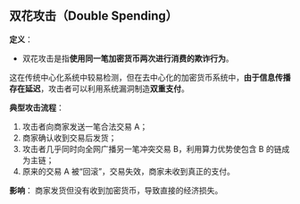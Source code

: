 ## 双花攻击（Double Spending）

**定义**：

- 双花攻击是指**使用同一笔加密货币两次进行消费的欺诈行为**。 

这在传统中心化系统中较易检测，但在去中心化的加密货币系统中，**由于信息传播存在延迟**，攻击者可以利用系统漏洞制造**双重支付**。

**典型攻击流程**：

1. 攻击者向商家发送一笔合法交易 A；
2. 商家确认收到交易后发货；
3. 攻击者几乎同时向全网广播另一笔冲突交易 B，利用算力优势使包含 B 的链成为主链；
4. 原来的交易 A 被“回滚”，交易失效，商家未收到真正的支付。

**影响**：
 商家发货但没有收到加密货币，导致直接的经济损失。

